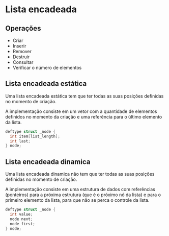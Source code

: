 # Lista encadeada

## Operações
* Criar
* Inserir
* Remover
* Destruir
* Consultar
* Verificar o número de elementos

## Lista encadeada estática
Uma lista encadeada estática tem que ter todas as suas posições definidas no
momento de criação.

A implementação consiste em um vetor com a quantidade de elementos definidos
no momento da criação e uma referência para o último elemento da lista.

```c
deftype struct _node {
  int item[list_length];
  int last;
} node;
```

## Lista encadeada dinamica
Uma lista encadeada dinamica não tem que ter todas as suas posições definidas
no momento de criação.

A implementação consiste em uma estrutura de dados com referências
(ponteiros) para a próxima estrutura (que é o próximo nó da lista) e para o
primeiro elemento da lista, para que não se perca o controle da lista.

```c
deftype struct _node {
  int value;
  node next;
  node first;
} node;
```
